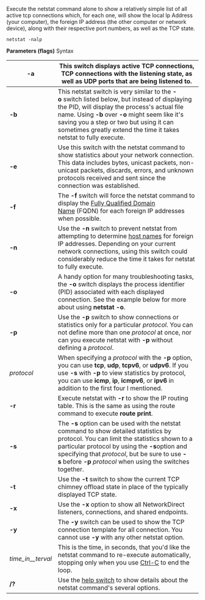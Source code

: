 Execute the netstat command alone to show a relatively simple list of all active tcp connections which, for each one, will show the local Ip Address (your computer), the foreign IP address (the other computer or network device), along with their respective port numbers, as well as the TCP state.

`netstat -nalp`

**Parameters (flags)** Syntax

| **-a**            | This switch displays active TCP connections, TCP connections with the listening state, as well as UDP ports that are being listened to.                                                                                                                                                                             |
| ----------------- | ------------------------------------------------------------------------------------------------------------------------------------------------------------------------------------------------------------------------------------------------------------------------------------------------------------------- |
| **-b**            | This netstat switch is very similar to the **-o** switch listed below, but instead of displaying the PID, will display the process's actual file name. Using **-b** over **-o** might seem like it's saving you a step or two but using it can sometimes greatly extend the time it takes netstat to fully execute. |
| **-e**            | Use this switch with the netstat command to show statistics about your network connection. This data includes bytes, unicast packets, non-unicast packets, discards, errors, and unknown protocols received and sent since the connection was established.                                                          |
| **-f**            | The **-f** switch will force the netstat command to display the [Fully Qualified Domain Name](https://www.lifewire.com/what-does-fqdn-mean-2625883) (FQDN) for each foreign IP addresses when possible.                                                                                                             |
| **-n**            | Use the **-n** switch to prevent netstat from attempting to determine [host names](https://www.lifewire.com/what-is-a-hostname-2625906) for foreign IP addresses. Depending on your current network connections, using this switch could considerably reduce the time it takes for netstat to fully execute.        |
| **-o**            | A handy option for many troubleshooting tasks, the **-o** switch displays the process identifier (PID) associated with each displayed connection. See the example below for more about using **netstat -o**.                                                                                                        |
| **-p**            | Use the **-p** switch to show connections or statistics only for a particular _protocol_. You can not define more than one _protocol_ at once, nor can you execute netstat with **-p** without defining a _protocol_.                                                                                               |
| _protocol_        | When specifying a _protocol_ with the **-p** option, you can use **tcp**, **udp**, **tcpv6**, or **udpv6**. If you use **-s** with **-p** to view statistics by protocol, you can use **icmp**, **ip**, **icmpv6**, or **ipv6** in addition to the first four I mentioned.                                          |
| **-r**            | Execute netstat with **-r** to show the IP routing table. This is the same as using the route command to execute **route print**.                                                                                                                                                                                   |
| **-s**            | The **-s** option can be used with the netstat command to show detailed statistics by protocol. You can limit the statistics shown to a particular protocol by using the **-s**option and specifying that _protocol_, but be sure to use **-s** before **-p** _protocol_ when using the switches together.          |
| **-t**            | Use the **-t** switch to show the current TCP chimney offload state in place of the typically displayed TCP state.                                                                                                                                                                                                  |
| **-x**            | Use the **-x** option to show all NetworkDirect listeners, connections, and shared endpoints.                                                                                                                                                                                                                       |
| **-y**            | The **-y** switch can be used to show the TCP connection template for all connection. You cannot use **-y** with any other netstat option.                                                                                                                                                                          |
| _time_in__terval_ | This is the time, in seconds, that you'd like the netstat command to re-execute automatically, stopping only when you use [Ctrl-C](https://www.lifewire.com/what-is-ctrl-c-used-for-2625834) to end the loop.                                                                                                       |
| **/?**            | Use the [help switch](https://www.lifewire.com/help-switch-2625896) to show details about the netstat command's several options.                                                                                                                                                                                    |